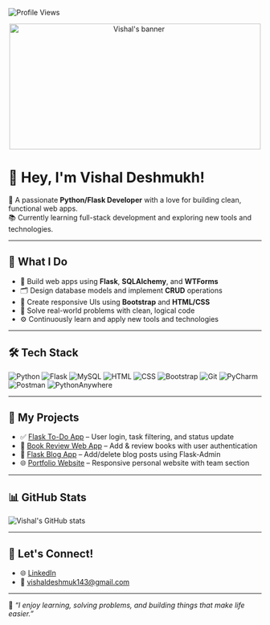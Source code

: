 
![Profile Views](https://komarev.com/ghpvc/?username=vishaldeshmukh2k6&label=PROFILE+VIEWS&color=0e75b6&style=flat)
<p align="center">
  <img src="https://github.com/thompsonemerson/thompsonemerson/raw/master/cover-thompson.png" width="500" height="250" alt="Vishal's banner"/>
</p>

# 👋 Hey, I'm Vishal Deshmukh!

🚀 A passionate **Python/Flask Developer** with a love for building clean, functional web apps.  
📚 Currently learning full-stack development and exploring new tools and technologies.

---

## 💼 What I Do

- 🔧 Build web apps using **Flask**, **SQLAlchemy**, and **WTForms**
- 🗂 Design database models and implement **CRUD** operations
- 🎨 Create responsive UIs using **Bootstrap** and **HTML/CSS**
- 🧠 Solve real-world problems with clean, logical code
- ⚙️ Continuously learn and apply new tools and technologies

---

## 🛠️ Tech Stack

![Python](https://img.shields.io/badge/-Python-3776AB?style=flat&logo=python&logoColor=white)
![Flask](https://img.shields.io/badge/-Flask-000000?style=flat&logo=flask)
![MySQL](https://img.shields.io/badge/-MySQL-00758F?style=flat&logo=mysql&logoColor=white)
![HTML](https://img.shields.io/badge/-HTML5-E34F26?style=flat&logo=html5&logoColor=white)
![CSS](https://img.shields.io/badge/-CSS3-1572B6?style=flat&logo=css3)
![Bootstrap](https://img.shields.io/badge/-Bootstrap-563D7C?style=flat&logo=bootstrap)
![Git](https://img.shields.io/badge/-Git-F05032?style=flat&logo=git&logoColor=white)
![PyCharm](https://img.shields.io/badge/-PyCharm-000000?style=flat&logo=pycharm&logoColor=white)
![Postman](https://img.shields.io/badge/-Postman-FF6C37?style=flat&logo=postman&logoColor=white)
![PythonAnywhere](https://img.shields.io/badge/-PythonAnywhere-1E90FF?style=flat&logo=python&logoColor=white)

---

## 📂 My Projects

- ✅ [Flask To-Do App](https://github.com/vishaldeshmukh2k6/flask-todo-app) – User login, task filtering, and status update
- 📖 [Book Review Web App](https://github.com/vishaldeshmukh2k6/flask-book-review) – Add & review books with user authentication
- 📝 [Flask Blog App](https://github.com/vishaldeshmukh2k6/flask-blog) – Add/delete blog posts using Flask-Admin
- 🌐 [Portfolio Website](https://github.com/vishaldeshmukh2k6/portfolio-site) – Responsive personal website with team section

---

## 📊 GitHub Stats

![Vishal's GitHub stats](https://github-readme-stats.vercel.app/api?username=vishaldeshmukh2k6&show_icons=true&theme=radical)

---

## 🤝 Let's Connect!

- 🌐 [LinkedIn](https://www.linkedin.com/in/coder2024/)
- 📧 vishaldeshmuk143@gmail.com

---

🧠 *“I enjoy learning, solving problems, and building things that make life easier.”*

